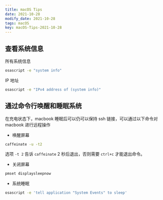 ```yaml
---
title: macOS Tips
date: 2021-10-28
modify_date: 2021-10-28
tags: macOS
key: macOS-Tips-2021-10-28
---
```


## 查看系统信息

所有系统信息

```bash
osascript -e "system info"
```

IP 地址

```bash
osascript -e "IPv4 address of (system info)"
```

## 通过命令行唤醒和睡眠系统

在充电状态下，macbook 睡眠后可以仍可以保持 ssh 链接，可以通过以下命令对 macbook 进行远程操作

<!--more-->

- 唤醒屏幕

```bash
caffeinate -u -t2
```

选项 `-t 2` 告诉 `caffeinate` 2 秒后退出，否则需要 `ctrl+c` 才能退出命令。

- 关闭屏幕

```bash
pmset displaysleepnow
```

- 系统睡眠

```bash
osascript -e 'tell application "System Events" to sleep'
```
